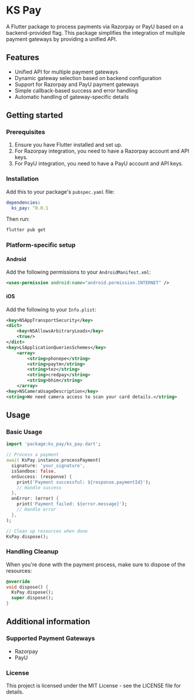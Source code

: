 # KS Pay

A Flutter package to process payments via Razorpay or PayU based on a backend-provided flag. This package simplifies the integration of multiple payment gateways by providing a unified API.

## Features

- Unified API for multiple payment gateways
- Dynamic gateway selection based on backend configuration
- Support for Razorpay and PayU payment gateways
- Simple callback-based success and error handling
- Automatic handling of gateway-specific details

## Getting started

### Prerequisites

1. Ensure you have Flutter installed and set up.
2. For Razorpay integration, you need to have a Razorpay account and API keys.
3. For PayU integration, you need to have a PayU account and API keys.

### Installation

Add this to your package's `pubspec.yaml` file:

```yaml
dependencies:
  ks_pay: ^0.0.1
```

Then run:

```bash
flutter pub get
```

### Platform-specific setup

#### Android

Add the following permissions to your `AndroidManifest.xml`:

```xml
<uses-permission android:name="android.permission.INTERNET" />
```

#### iOS

Add the following to your `Info.plist`:

```xml
<key>NSAppTransportSecurity</key>
<dict>
    <key>NSAllowsArbitraryLoads</key>
    <true/>
</dict>
<key>LSApplicationQueriesSchemes</key>
	<array>
		<string>phonepe</string>
		<string>paytm</string>
		<string>tez</string>
		<string>credpay</string>
		<string>bhim</string>
	</array>
<key>NSCameraUsageDescription</key>
<string>We need camera access to scan your card details.</string>
```

## Usage

### Basic Usage

```dart
import 'package:ks_pay/ks_pay.dart';

// Process a payment
await KsPay.instance.processPayment(
  signature: 'your_signature',
  isSandbox: false,
  onSuccess: (response) {
    print('Payment successful: ${response.paymentId}');
    // Handle success
  },
  onError: (error) {
    print('Payment failed: ${error.message}');
    // Handle error
  },
);

// Clean up resources when done
KsPay.dispose();
```

### Handling Cleanup

When you're done with the payment process, make sure to dispose of the resources:

```dart
@override
void dispose() {
  KsPay.dispose();
  super.dispose();
}
```

## Additional information

### Supported Payment Gateways

- Razorpay
- PayU

### License

This project is licensed under the MIT License - see the LICENSE file for details.
